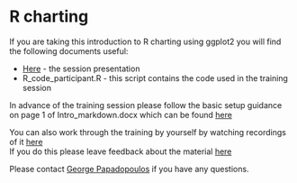 # R charting

If you are taking this introduction to R charting using ggplot2 you will find the following documents useful:

* [Here](https://moj-analytical-services.github.io/ggplotTraining/) - the session presentation  
* R_code_participant.R - this script contains the code used in the training session  
  
In advance of the training session please follow the basic setup guidance on page 1 of Intro_markdown.docx which can be found [here](https://github.com/moj-analytical-services/IntroRTraining)  

You can also work through the training by yourself by watching recordings of it [here](https://web.microsoftstream.com/channel/aa3cda5d-99d6-4e9d-ac5e-6548dd55f52a)  
If you do this please leave feedback about the material [here](https://airtable.com/shr9u2OJB2pW8Y0Af)  

Please contact [George Papadopoulos](George.papadopoulos@Justice.gov.uk) if you have any questions.
